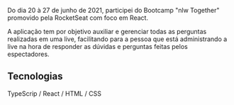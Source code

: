 Do dia 20 à 27 de junho de 2021, participei do Bootcamp "nlw Together" promovido pela RocketSeat com foco em React. 

A aplicação tem por objetivo auxiliar e gerenciar todas as perguntas realizadas em uma live, facilitando para 
a pessoa que está administrando a live na hora de responder as dúvidas e perguntas feitas pelos espectadores.

## Tecnologias

TypeScrip / React / HTML / CSS
